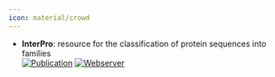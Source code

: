 ```yaml
---
icon: material/crowd
---
```


- **InterPro**: resource for the classification of protein sequences into families  
	[![Publication](https://img.shields.io/badge/Publication-Citations:4-blue?style=for-the-badge&logo=bookstack)](https://doi.org/10.1093/nar%2Fgkae1082) [![Webserver](https://img.shields.io/badge/Webserver-online-brightgreen?style=for-the-badge&logo=cachet&logoColor=65FF8F)](https://www.ebi.ac.uk/interpro) 
